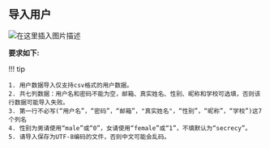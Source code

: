 ## 导入用户

![在这里插入图片描述](/338bf9db257844a1b32a4ff54c6528f6.png)



**要求如下:**

!!! tip

    1. 用户数据导入仅支持csv格式的用户数据。
    2. 共七列数据：用户名和密码不能为空，邮箱、真实姓名、性别、昵称和学校可选填，否则该行数据可能导入失败。
    3. 第一行不必写(“用户名”，“密码”，“邮箱”，"真实姓名"，“性别”，“昵称”，“学校”)这7个列名
    4. 性别为男请使用“male”或“0”，女请使用“female”或“1”，不填默认为“secrecy”。
    5. 请导入保存为UTF-8编码的文件，否则中文可能会乱码。

